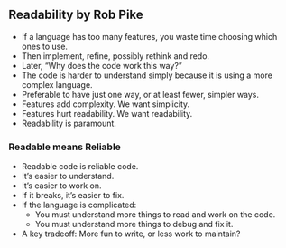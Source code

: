 ## Readability by Rob Pike

* If a language has too many features, you waste time choosing which ones to use.
* Then implement, refine, possibly rethink and redo.
* Later, “Why does the code work this way?”
* The code is harder to understand simply because it is using
  a more complex language.
* Preferable to have just one way, or at least fewer, simpler ways.
* Features add complexity. We want simplicity.
* Features hurt readability. We want readability.
* Readability is paramount.

### Readable means Reliable

* Readable code is reliable code.
* It’s easier to understand.
* It’s easier to work on.
* If it breaks, it’s easier to fix.
* If the language is complicated:
  - You must understand more things to read and work on the code.
  - You must understand more things to debug and fix it.
* A key tradeoff: More fun to write, or less work to maintain?
